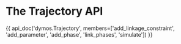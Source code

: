 # The Trajectory API

{{ api_doc('dymos.Trajectory', members=['add_linkage_constraint', 'add_parameter', 'add_phase', 'link_phases', 'simulate']) }}
